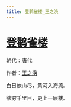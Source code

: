```yaml
---
title: 登鹳雀楼_王之涣
---
```


# [登鹳雀楼](http://so.gushiwen.org/view_13034.aspx)

朝代：唐代

作者：[王之涣](http://so.gushiwen.org/author_447.aspx)

白日依山尽，黄河入海流。

欲穷千里目，更上一层楼。